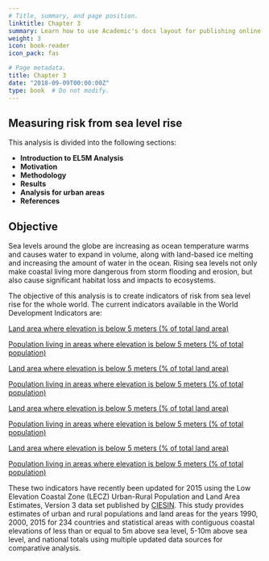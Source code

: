 ```yaml
---
# Title, summary, and page position.
linktitle: Chapter 3
summary: Learn how to use Academic's docs layout for publishing online courses, software documentation, and tutorials.
weight: 3
icon: book-reader
icon_pack: fas

# Page metadata.
title: Chapter 3
date: "2018-09-09T00:00:00Z"
type: book  # Do not modify.
---
```


## Measuring risk from sea level rise

This analysis is divided into the following sections:

* **Introduction to EL5M Analysis**
* **Motivation**
* **Methodology**
* **Results**
* **Analysis for urban areas**
* **References**


## Objective

Sea levels around the globe are increasing as ocean temperature warms and causes water to expand in volume, along with land-based ice melting and increasing the amount of water in the ocean. Rising sea levels not only make coastal living more dangerous from storm flooding and erosion, but also cause significant habitat loss and impacts to ecosystems. 

The objective of this analysis is to create indicators of risk from sea level rise for the whole world. The current indicators available in the World Development Indicators are:

[Land area where elevation is below 5 meters (% of total land area)](https://data.worldbank.org/indicator/AG.LND.EL5M.ZS)

[Population living in areas where elevation is below 5 meters (% of total population)](https://data.worldbank.org/indicator/EN.POP.EL5M.ZS)

[Land area where elevation is below 5 meters (% of total land area)](https://data.worldbank.org/indicator/AG.LND.EL5M.RU.K2)

[Population living in areas where elevation is below 5 meters (% of total population)](https://data.worldbank.org/indicator/AG.LND.EL5M.RU.ZS)

[Land area where elevation is below 5 meters (% of total land area)](https://data.worldbank.org/indicator/AG.LND.EL5M.UR.K2)

[Population living in areas where elevation is below 5 meters (% of total population)](https://data.worldbank.org/indicator/AG.LND.EL5M.UR.ZS)

[Land area where elevation is below 5 meters (% of total land area)](https://data.worldbank.org/indicator/EN.POP.EL5M.RU.ZS)

[Population living in areas where elevation is below 5 meters (% of total population)](https://data.worldbank.org/indicator/EN.POP.EL5M.UR.ZS)

These two indicators have recently been updated for 2015 using the Low Elevation Coastal Zone (LECZ) Urban-Rural Population and Land Area Estimates, Version 3 data set published by [CIESIN](https://sedac.ciesin.columbia.edu/data/set/lecz-urban-rural-population-land-area-estimates-v3). This study provides estimates of urban and rural populations and land areas for the years 1990, 2000, 2015 for 234 countries and statistical areas with contiguous coastal elevations of less than or equal to 5m above sea level, 5-10m above sea level, and national totals using multiple updated data sources for comparative analysis.
